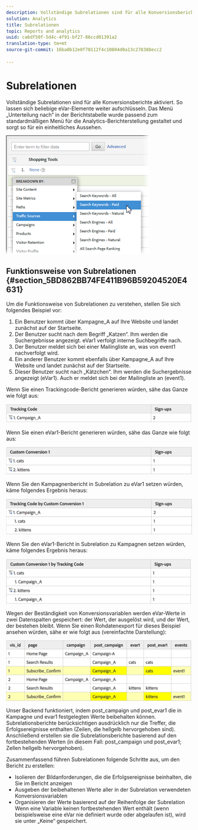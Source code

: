 ```yaml
---
description: Vollständige Subrelationen sind für alle Konversionsberichte aktiviert. So lassen sich beliebige eVar-Elemente weiter aufschlüsseln. Das Menü „Unterteilung nach“ in der Berichtstabelle wurde passend zum standardmäßigen Menü für die Analytics-Berichterstellung gestaltet und sorgt so für ein einheitliches Aussehen.
solution: Analytics
title: Subrelationen
topic: Reports and analytics
uuid: ca6df50f-5d4c-4f91-bf27-86ccd01391a2
translation-type: tm+mt
source-git-commit: 16ba0b12e0f70112f4c10804d0a13c278388ecc2

---
```



# Subrelationen

Vollständige Subrelationen sind für alle Konversionsberichte aktiviert. So lassen sich beliebige eVar-Elemente weiter aufschlüsseln. Das Menü „Unterteilung nach“ in der Berichtstabelle wurde passend zum standardmäßigen Menü für die Analytics-Berichterstellung gestaltet und sorgt so für ein einheitliches Aussehen.

![](assets/subrelations.png)

## Funktionsweise von Subrelationen {#section_5BD862BB74FE411B96B59204520E4631}

Um die Funktionsweise von Subrelationen zu verstehen, stellen Sie sich folgendes Beispiel vor:

1. Ein Benutzer kommt über Kampagne_A auf Ihre Website und landet zunächst auf der Startseite.
1. Der Benutzer sucht nach dem Begriff „Katzen“. Ihm werden die Suchergebnisse angezeigt. eVar1 verfolgt interne Suchbegriffe nach.
1. Der Benutzer meldet sich bei einer Mailingliste an, was von event1 nachverfolgt wird.
1. Ein anderer Benutzer kommt ebenfalls über Kampagne_A auf Ihre Website und landet zunächst auf der Startseite.
1. Dieser Benutzer sucht nach „Kätzchen“. Ihm werden die Suchergebnisse angezeigt (eVar1). Auch er meldet sich bei der Mailingliste an (event1).

Wenn Sie einen Trackingcode-Bericht generieren würden, sähe das Ganze wie folgt aus:

![](assets/subrel_1.png)

Wenn Sie einen eVar1-Bericht generieren würden, sähe das Ganze wie folgt aus:

![](assets/subrel_2.png)

Wenn Sie den Kampagnenbericht in Subrelation zu eVar1 setzen würden, käme folgendes Ergebnis heraus:

![](assets/subrel_3.png)

Wenn Sie den eVar1-Bericht in Subrelation zu Kampagnen setzen würden, käme folgendes Ergebnis heraus:

![](assets/subrel_4.png)

Wegen der Beständigkeit von Konversionsvariablen werden eVar-Werte in zwei Datenspalten gespeichert: der Wert, der ausgelöst wird, und der Wert, der bestehen bleibt. Wenn Sie einen Rohdatenexport für dieses Beispiel ansehen würden, sähe er wie folgt aus (vereinfachte Darstellung):

![](assets/subrel_5.png)

Unser Backend funktioniert, indem post_campaign und post_evar1 die in Kampagne und evar1 festgelegten Werte beibehalten können. Subrelationsberichte berücksichtigen ausdrücklich nur die Treffer, die Erfolgsereignisse enthalten (Zeilen, die hellgelb hervorgehoben sind). Anschließend erstellen sie die Subrelationsberichte basierend auf den fortbestehenden Werten (in diesem Fall: post_campaign und post_evar1; Zellen hellgelb hervorgehoben).

Zusammenfassend führen Subrelationen folgende Schritte aus, um den Bericht zu erstellen:

* Isolieren der Bildanforderungen, die die Erfolgsereignisse beinhalten, die Sie im Bericht anzeigen
* Ausgeben der beibehaltenen Werte aller in der Subrelation verwendeten Konversionsvariablen
* Organisieren der Werte basierend auf der Reihenfolge der Subrelation Wenn eine Variable keinen fortbestehenden Wert enthält (wenn beispielsweise eine eVar nie definiert wurde oder abgelaufen ist), wird sie unter „Keine“ gespeichert.

